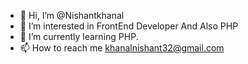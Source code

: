 - 👋 Hi, I’m @Nishantkhanal
- 👀 I’m interested in FrontEnd Developer And Also PHP
- 🌱 I’m currently learning PHP.
- 📫 How to reach me khanalnishant32@gmail.com

<!---
Nishantkhanal/Nishantkhanal is a ✨ special ✨ repository because its `README.md` (this file) appears on your GitHub profile.
You can click the Preview link to take a look at your changes.
--->
